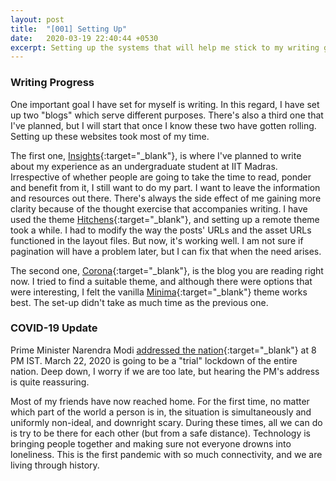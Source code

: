 ```yaml
---
layout: post
title:  "[001] Setting Up"
date:   2020-03-19 22:40:44 +0530
excerpt: Setting up the systems that will help me stick to my writing goals.
---
```


### Writing Progress

One important goal I have set for myself is writing. In this regard, I have set up two "blogs" which serve different purposes. There's also a third one that I've planned, but I will start that once I know these two have gotten rolling. Setting up these websites took most of my time.

The first one, [Insights](https://rmythreyi.github.io/insights/){:target="_blank"}, is where I've planned to write about my experience as an undergraduate student at IIT Madras. Irrespective of whether people are going to take the time to read, ponder and benefit from it, I still want to do my part. I want to leave the information and resources out there. There's always the side effect of me gaining more clarity because of the thought exercise that accompanies writing. I have used the theme [Hitchens](https://patdryburgh.github.io/hitchens/){:target="_blank"}, and setting up a remote theme took a while. I had to modify the way the posts' URLs and the asset URLs functioned in the layout files. But now, it's working well. I am not sure if pagination will have a problem later, but I can fix that when the need arises.

The second one, [Corona](https://rmythreyi.github.io/corona/){:target="_blank"}, is the blog you are reading right now. I tried to find a suitable theme, and although there were options that were interesting, I felt the vanilla [Minima](https://jekyll.github.io/minima/){:target="_blank"} theme works best. The set-up didn't take as much time as the previous one.

### COVID-19 Update

Prime Minister Narendra Modi [addressed the nation](https://www.narendramodi.in/prime-minister-narendra-modi-s-address-to-the-nation-on-corona-virus-548844){:target="_blank"} at 8 PM IST. March 22, 2020 is going to be a "trial" lockdown of the entire nation. Deep down, I worry if we are too late, but hearing the PM's address is quite reassuring.

Most of my friends have now reached home. For the first time, no matter which part of the world a person is in, the situation is simultaneously and uniformly non-ideal, and downright scary. During these times, all we can do is try to be there for each other (but from a safe distance). Technology is bringing people together and making sure not everyone drowns into loneliness. This is the first pandemic with so much connectivity, and we are living through history.
